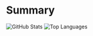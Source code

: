 # Summary

![GitHub Stats](https://github-readme-stats.vercel.app/api?username=qulingfeng&count_private=true&show_icons=true&theme=monokai)
![Top Languages](https://github-readme-stats.vercel.app/api/top-langs/?username=qulingfeng&layout=compact&theme=monokai)

<!--
**qulingfeng/qulingfeng** is a ✨ _special_ ✨ repository because its `README.md` (this file) appears on your GitHub profile.

Here are some ideas to get you started:

- 🔭 I’m currently working on ...
- 🌱 I’m currently learning ...
- 👯 I’m looking to collaborate on ...
- 🤔 I’m looking for help with ...
- 💬 Ask me about ...
- 📫 How to reach me: ...
- 😄 Pronouns: ...
- ⚡ Fun fact: ...
-->
